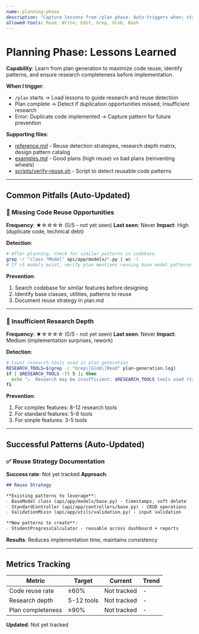 ```yaml
---
name: planning-phase
description: "Capture lessons from /plan phase. Auto-triggers when: starting /plan, detecting code duplication opportunities, missing reuse patterns. Updates when: duplicate code written, failed to identify reusable patterns, research depth insufficient."
allowed-tools: Read, Write, Edit, Grep, Glob, Bash
---
```


# Planning Phase: Lessons Learned

**Capability**: Learn from plan generation to maximize code reuse, identify patterns, and ensure research completeness before implementation.

**When I trigger**:
- `/plan` starts → Load lessons to guide research and reuse detection
- Plan complete → Detect if duplication opportunities missed, insufficient research
- Error: Duplicate code implemented → Capture pattern for future prevention

**Supporting files**:
- [reference.md](reference.md) - Reuse detection strategies, research depth matrix, design pattern catalog
- [examples.md](examples.md) - Good plans (high reuse) vs bad plans (reinventing wheels)
- [scripts/verify-reuse.sh](scripts/verify-reuse.sh) - Script to detect reusable code patterns

---

## Common Pitfalls (Auto-Updated)

### 🚫 Missing Code Reuse Opportunities

**Frequency**: ★☆☆☆☆ (0/5 - not yet seen)
**Last seen**: Never
**Impact**: High (duplicate code, technical debt)

**Detection**:
```bash
# After planning, check for similar patterns in codebase
grep -r "class.*Model" api/app/models/*.py | wc -l
# If >5 models exist, verify plan mentions reusing base model patterns
```

**Prevention**:
1. Search codebase for similar features before designing
2. Identify base classes, utilities, patterns to reuse
3. Document reuse strategy in plan.md

---

### 🚫 Insufficient Research Depth

**Frequency**: ★☆☆☆☆ (0/5 - not yet seen)
**Last seen**: Never
**Impact**: Medium (implementation surprises, rework)

**Detection**:
```bash
# Count research tools used in plan generation
RESEARCH_TOOLS=$(grep -c "Grep\|Glob\|Read" plan-generation.log)
if [ $RESEARCH_TOOLS -lt 5 ]; then
  echo "⚠️  Research may be insufficient: $RESEARCH_TOOLS tools used (target: 5+)"
fi
```

**Prevention**:
1. For complex features: 8-12 research tools
2. For standard features: 5-8 tools
3. For simple features: 3-5 tools

---

## Successful Patterns (Auto-Updated)

### ✅ Reuse Strategy Documentation

**Success rate**: Not yet tracked
**Approach**:
```markdown
## Reuse Strategy

**Existing patterns to leverage**:
- BaseModel class (api/app/models/base.py) - timestamps, soft delete
- StandardController (api/app/controllers/base.py) - CRUD operations
- ValidationMixin (api/app/utils/validation.py) - input validation

**New patterns to create**:
- StudentProgressCalculator - reusable across dashboard + reports
```

**Results**: Reduces implementation time, maintains consistency

---

## Metrics Tracking

| Metric | Target | Current | Trend |
|--------|--------|---------|-------|
| Code reuse rate | ≥60% | Not tracked | - |
| Research depth | 5-12 tools | Not tracked | - |
| Plan completeness | ≥90% | Not tracked | - |

**Updated**: Not yet tracked
